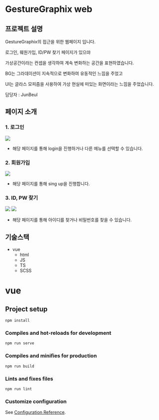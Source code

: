# GestureGraphix web

## 프로젝트 설명
GestureGraphix의 접근을 위한 웹페이지 입니다.

로그인, 훼원가입, ID/PW 찾기 페이지가 있으먀

가상공간이라는 컨셉을 생각하여 계속 변화하는 공간을 표현하였습니다.

BG는 그라데이션이 지속적으로 변화하여 유동적인 느낌을 주었고

UI는 글라스 모피즘을 사용하여 가상 현실에 떠있는 화면이라는 느낌을 주었습니다.

담당자 : JunBeul

## 페이지 소개
### 1. 로그인
<img src = "./webReadmeImg/login.png" width="">

* 해당 페이지를 통해 login을 진행하거나 다른 메뉴를 선택할 수 있습니다.

### 2. 회원가입
<img src = "./webReadmeImg/singup.png" width="">

* 해당 페이지를 통해 sing up을 진행합니다.

### 3. ID, PW 찾기
<img src = "./webReadmeImg/findID.png" width="">
<img src = "./webReadmeImg/findPW.png" width="">

* 해당 페이지를 통해 아이디를 찾거나 비밀번호를 찾을 수 있습니다.

## 기술스택
* vue
  * html
  * JS
  * TS
  * SCSS

# vue

## Project setup
```
npm install
```

### Compiles and hot-reloads for development
```
npm run serve
```

### Compiles and minifies for production
```
npm run build
```

### Lints and fixes files
```
npm run lint
```

### Customize configuration
See [Configuration Reference](https://cli.vuejs.org/config/).
